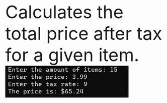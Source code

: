 <br><span style="font-size:4em;">Calculates the total price after tax for a given item.</span> </br>
<img src="image.png">